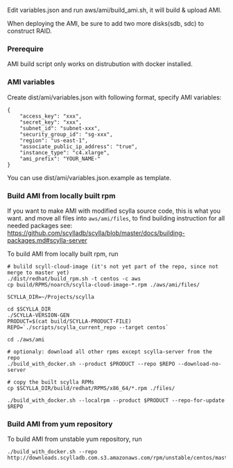 Edit variables.json and run aws/ami/build_ami.sh, it will build & upload AMI.

When deploying the AMI, be sure to add two more disks(sdb, sdc) to construct RAID.

### Prerequire
AMI build script only works on distrubution with docker installed.

### AMI variables
Create dist/ami/variables.json with following format, specify AMI variables:
```
{
    "access_key": "xxx",
    "secret_key": "xxx",
    "subnet_id": "subnet-xxx",
    "security_group_id": "sg-xxx",
    "region": "us-east-1",
    "associate_public_ip_address": "true",
    "instance_type": "c4.xlarge",
    "ami_prefix": "YOUR_NAME-"
}
```

You can use dist/ami/variables.json.example as template.

### Build AMI from locally built rpm
If you want to make AMI with modified scylla source code, this is what you want.
and move all files into `aws/ami/files`, to find building instruction for all needed packages see:
https://github.com/scylladb/scylla/blob/master/docs/building-packages.md#scylla-server

To build AMI from locally built rpm, run
```
# bulild scyll-cloud-image (it's not yet part of the repo, since not merge to master yet)
./dist/redhat/build_rpm.sh -t centos -c aws
cp build/RPMS/noarch/scylla-cloud-image-*.rpm ./aws/ami/files/

SCYLLA_DIR=~/Projects/scylla

cd $SCYLLA_DIR
./SCYLLA-VERSION-GEN
PRODUCT=$(cat build/SCYLLA-PRODUCT-FILE)
REPO=`./scripts/scylla_current_repo --target centos`

cd ./aws/ami

# optionaly: download all other rpms except scylla-server from the repo
./build_with_docker.sh --product $PRODUCT --repo $REPO --download-no-server

# copy the built scylla RPMs
cp $SCYLLA_DIR/build/redhat/RPMS/x86_64/*.rpm ./files/

./build_with_docker.sh --localrpm --product $PRODUCT --repo-for-update $REPO

```


### Build AMI from yum repository
To build AMI from unstable yum repository, run
```
./build_with_docker.sh --repo http://downloads.scylladb.com.s3.amazonaws.com/rpm/unstable/centos/master/latest/scylla.repo
```
